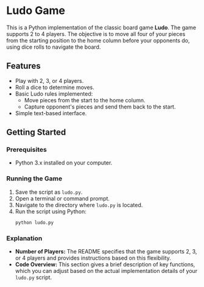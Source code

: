 # Ludo Game

This is a Python implementation of the classic board game **Ludo**. The game supports 2 to 4 players. The objective is to move all four of your pieces from the starting position to the home column before your opponents do, using dice rolls to navigate the board.

## Features

- Play with 2, 3, or 4 players.
- Roll a dice to determine moves.
- Basic Ludo rules implemented:
  - Move pieces from the start to the home column.
  - Capture opponent's pieces and send them back to the start.
- Simple text-based interface.

## Getting Started

### Prerequisites

- Python 3.x installed on your computer.

### Running the Game

1. Save the script as `ludo.py`.
2. Open a terminal or command prompt.
3. Navigate to the directory where `ludo.py` is located.
4. Run the script using Python:
   ```bash
   python ludo.py


### Explanation
- **Number of Players:** The README specifies that the game supports 2, 3, or 4 players and provides instructions based on this flexibility.
- **Code Overview:** This section gives a brief description of key functions, which you can adjust based on the actual implementation details of your `ludo.py` script.
